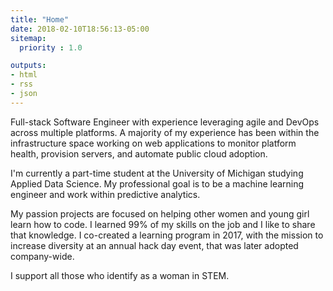 ```yaml
---
title: "Home"
date: 2018-02-10T18:56:13-05:00
sitemap:
  priority : 1.0

outputs:
- html
- rss
- json
---
```


Full-stack Software Engineer with experience leveraging agile and DevOps across multiple platforms. A majority of my experience has been within the infrastructure space working on web applications to monitor platform health, provision servers, and automate public cloud adoption.

I'm currently a part-time student at the University of Michigan studying Applied Data Science. My professional goal is to be a machine learning engineer and work within predictive analytics.

My passion projects are focused on helping other women and young girl learn how to code. I learned 99% of my skills on the job and I like to share that knowledge. I co-created a learning program in 2017, with the mission to increase diversity at an annual hack day event, that was later adopted company-wide.

I support all those who identify as a woman in STEM.